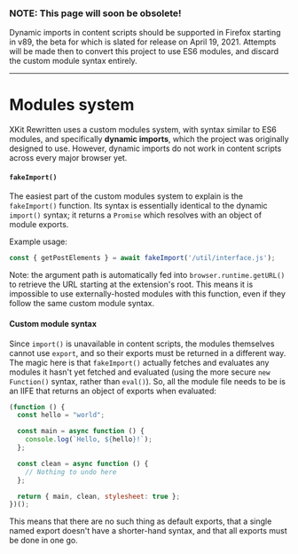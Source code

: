 ### NOTE: This page will soon be obsolete!

Dynamic imports in content scripts should be supported in Firefox starting in v89, the beta for which is slated for release on April 19, 2021. Attempts will be made then to convert this project to use ES6 modules, and discard the custom module syntax entirely.

---

# Modules system

XKit Rewritten uses a custom modules system, with syntax similar to ES6 modules, and specifically **dynamic imports**, which the project was originally designed to use. However, dynamic imports do not work in content scripts across every major browser yet.

#### `fakeImport()`
The easiest part of the custom modules system to explain is the `fakeImport()` function. Its syntax is essentially identical to the dynamic `import()` syntax; it returns a `Promise` which resolves with an object of module exports.

Example usage:

```js
const { getPostElements } = await fakeImport('/util/interface.js');
```

Note: the argument path is automatically fed into `browser.runtime.getURL()` to retrieve the URL starting at the extension's root. This means it is impossible to use externally-hosted modules with this function, even if they follow the same custom module syntax.

#### Custom module syntax
Since `import()` is unavailable in content scripts, the modules themselves cannot use `export`, and so their exports must be returned in a different way. The magic here is that `fakeImport()` actually fetches and evaluates any modules it hasn't yet fetched and evaluated (using the more secure `new Function()` syntax, rather than `eval()`). So, all the module file needs to be is an IIFE that returns an object of exports when evaluated:

```js
(function () {
  const hello = "world";

  const main = async function () {
    console.log(`Hello, ${hello}!`);
  };

  const clean = async function () {
    // Nothing to undo here
  };

  return { main, clean, stylesheet: true };
})();
```

This means that there are no such thing as default exports, that a single named export doesn't have a shorter-hand syntax, and that all exports must be done in one go.
